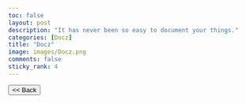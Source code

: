 ```yaml
---
toc: false
layout: post
description: "It has never been so easy to document your things."
categories: [Docz]
title: "Docz"
image: images/Docz.png
comments: false
sticky_rank: 4
---
```


<button class="back-button" onclick="window.history.back()"><< Back</button>
